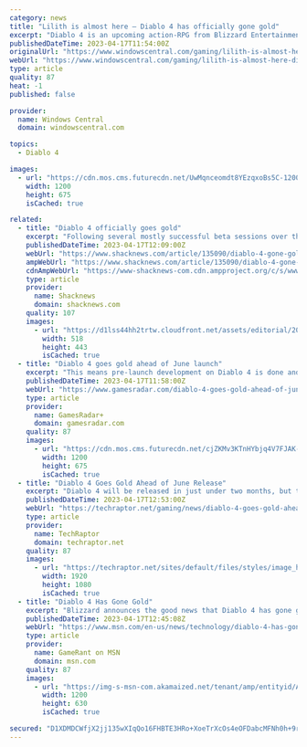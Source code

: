 ```yaml
---
category: news
title: "Lilith is almost here — Diablo 4 has officially gone gold"
excerpt: "Diablo 4 is an upcoming action-RPG from Blizzard Entertainment, and one of the most anticipated game launches of the year. On Monday, Blizzard announced that Diablo 4 has officially gone gold, ..."
publishedDateTime: 2023-04-17T11:54:00Z
originalUrl: "https://www.windowscentral.com/gaming/lilith-is-almost-here-diablo-4-has-officially-gone-gold"
webUrl: "https://www.windowscentral.com/gaming/lilith-is-almost-here-diablo-4-has-officially-gone-gold"
type: article
quality: 87
heat: -1
published: false

provider:
  name: Windows Central
  domain: windowscentral.com

topics:
  - Diablo 4

images:
  - url: "https://cdn.mos.cms.futurecdn.net/UwMqnceomdt8YEzqxoBs5C-1200-80.jpg"
    width: 1200
    height: 675
    isCached: true

related:
  - title: "Diablo 4 officially goes gold"
    excerpt: "Following several mostly successful beta sessions over the last few months, development on Diablo 4 officially appears to be complete. Entertainment has announced that th ..."
    publishedDateTime: 2023-04-17T12:09:00Z
    webUrl: "https://www.shacknews.com/article/135090/diablo-4-gone-gold"
    ampWebUrl: "https://www.shacknews.com/article/135090/diablo-4-gone-gold?amphtml=1"
    cdnAmpWebUrl: "https://www-shacknews-com.cdn.ampproject.org/c/s/www.shacknews.com/article/135090/diablo-4-gone-gold?amphtml=1"
    type: article
    provider:
      name: Shacknews
      domain: shacknews.com
    quality: 107
    images:
      - url: "https://d1lss44hh2trtw.cloudfront.net/assets/editorial/2023/04/diablo-4-officially-goes-gold-tweet.jpg"
        width: 518
        height: 443
        isCached: true
  - title: "Diablo 4 goes gold ahead of June launch"
    excerpt: "This means pre-launch development on Diablo 4 is done and that Blizzard has deemed the game ready to ship on June 6. Why does it matter? Well, in a time when game delays have become the norm instead ..."
    publishedDateTime: 2023-04-17T11:58:00Z
    webUrl: "https://www.gamesradar.com/diablo-4-goes-gold-ahead-of-june-launch/"
    type: article
    provider:
      name: GamesRadar+
      domain: gamesradar.com
    quality: 87
    images:
      - url: "https://cdn.mos.cms.futurecdn.net/cjZKMv3KTnHYbjq4V7FJAK-1200-80.jpg"
        width: 1200
        height: 675
        isCached: true
  - title: "Diablo 4 Goes Gold Ahead of June Release"
    excerpt: "Diablo 4 will be released in just under two months, but today Blizzard Entertainment announced that the game has gone gold."
    publishedDateTime: 2023-04-17T12:53:00Z
    webUrl: "https://techraptor.net/gaming/news/diablo-4-goes-gold-ahead-of-june-release"
    type: article
    provider:
      name: TechRaptor
      domain: techraptor.net
    quality: 87
    images:
      - url: "https://techraptor.net/sites/default/files/styles/image_header/public/2023-04/Diablo4_0.jpg?itok=R-nc-mOc"
        width: 1920
        height: 1080
        isCached: true
  - title: "Diablo 4 Has Gone Gold"
    excerpt: "Blizzard announces the good news that Diablo 4 has gone gold, which is music to the ears of many fans all around the world."
    publishedDateTime: 2023-04-17T12:45:08Z
    webUrl: "https://www.msn.com/en-us/news/technology/diablo-4-has-gone-gold/ar-AA19YLgB"
    type: article
    provider:
      name: GameRant on MSN
      domain: msn.com
    quality: 87
    images:
      - url: "https://img-s-msn-com.akamaized.net/tenant/amp/entityid/AA19YtP4.img?h=630&w=1200&m=6&q=60&o=t&l=f&f=jpg&x=1287&y=304"
        width: 1200
        height: 630
        isCached: true

secured: "D1XDMDCWfjX2jj135wXIqQo16FHBTE3HRo+XoeTrXcOs4eOFDabcMFNh0h+9rrhIL3hCe4jjuJOS/VxnAFWVo5D9CgijSGN7DrAzLVhIHr1Bvp1k748bnmBA9eY1Qz78z/XYjjZl/Qn/XIzRHZpSOj4AnWTCeKqGXjfwMRqjBGZIFeBnPvuudd1p/I+ZEHNiTzeW71N9fdCrqPYQZSV0mlh0hnwsAYjsST518sePmeFZ7NnG5+P9skCxGGxz3zE+UUnC+uoEskdmh0TrI240k16NWbHlPj3p9q36eVWPYoAkEVErpcLtvgj1YZHNRSUdv5i0cmN2KZ6/1g3+CTs74yHVyv1SSVVWxSvsqDJqvsY=;ivWGr+2inmmGIGZ9TOj3uQ=="
---
```


